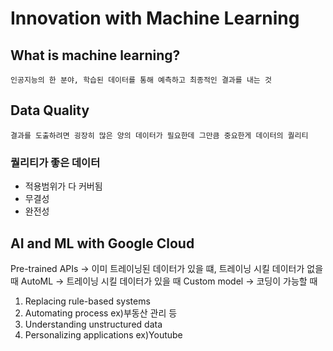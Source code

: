 # Innovation with Machine Learning

## What is machine learning?
    인공지능의 한 분야, 학습된 데이터를 통해 예측하고 최종적인 결과를 내는 것

## Data Quality
    결과를 도출하려면 굉장히 많은 양의 데이터가 필요한데 그만큼 중요한게 데이터의 퀄리티

### 퀄리티가 좋은 데이터
- 적용범위가 다 커버됨
- 무결성
- 완전성

## AI and ML with Google Cloud
Pre-trained APIs -> 이미 트레이닝된 데이터가 있을 떄, 트레이닝 시킬 데이터가 없을 때
AutoML -> 트레이닝 시킬 데이터가 있을 때
Custom model -> 코딩이 가능할 때

1. Replacing rule-based systems
2. Automating process ex)부동산 관리 등
3. Understanding unstructured data
4. Personalizing applications ex)Youtube

